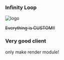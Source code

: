 ### **Infinity Loop**
![logo](https://github.com/KuroHere/InfinityLoop/tree/master/src/main/resources/assets/loop/imgs/logotransparent.png)

~~Everything is CUSTOM!!~~

### **Very good client**

only make render module!
